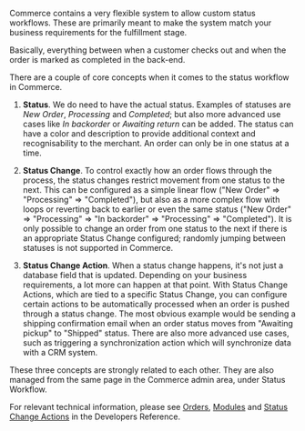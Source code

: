 Commerce contains a very flexible system to allow custom status workflows. These are primarily meant to make the system match your business requirements for the fulfillment stage. 

Basically, everything between when a customer checks out and when the order is marked as completed in the back-end.

There are a couple of core concepts when it comes to the status workflow in Commerce.

1. **Status**. We do need to have the actual status. Examples of statuses are _New Order_, _Processing_ and _Completed_; but also more advanced use cases like _In backorder_ or _Awaiting return_ can be added. The status can have a color and description to provide additional context and recognisability to the merchant. An order can only be in one status at a time.

2. **Status Change**. To control exactly how an order flows through the process, the status changes restrict movement from one status to the next. This can be configured as a simple linear flow ("New Order" => "Processing" => "Completed"), but also as a more complex flow with loops or reverting back to earlier or even the same status ("New Order" => "Processing" => "In backorder" => "Processing" => "Completed"). It is only possible to change an order from one status to the next if there is an appropriate Status Change configured; randomly jumping between statuses is not supported in Commerce.

3. **Status Change Action**. When a status change happens, it's not just a database field that is updated. Depending on your business requirements, a lot more can happen at that point. With Status Change Actions, which are tied to a specific Status Change, you can configure certain actions to be automatically processed when an order is pushed through a status change. The most obvious example would be sending a shipping confirmation email when an order status moves from "Awaiting pickup" to "Shipped" status. There are also more advanced use cases, such as triggering a synchronization action which will synchronize data with a CRM system.

These three concepts are strongly related to each other. They are also managed from the same page in the Commerce admin area, under Status Workflow.

For relevant technical information, please see [Orders](Developer/Orders), [Modules](Developer/Modules) and [Status Change Actions](Developer/Status_Change_Actions) in the Developers Reference.
